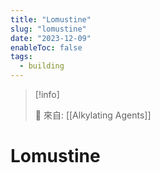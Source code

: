 ```yaml
---
title: "Lomustine"
slug: "lomustine"
date: "2023-12-09"
enableToc: false
tags:
  - building
---
```


> [!info]
>
> 🌱 來自: [[Alkylating Agents]]

# Lomustine



